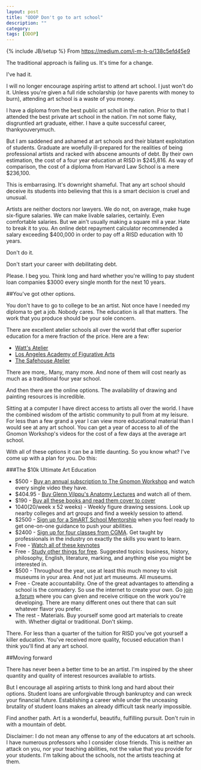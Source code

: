 ```yaml
---
layout: post
title: "ODOP Don't go to art school"
description: ""
category: 
tags: [ODOP]
---
```

{% include JB/setup %}
From <https://medium.com/i-m-h-o/138c5efd45e9>

The traditional approach is failing us. It's time for a change. 

I've had it. 

I will no longer encourage aspiring artist to attend art school. I just won't do it. Unless you're given a full ride scholarship (or have parents with money to burn), attending art school is a waste of you money.

I have a diploma from the best public art scholl in the nation. Prior to that I attended the best private art school in the nation. I'm not some flaky, disgruntled art graduate, either. I have a quite successful career, thankyouverymuch.

But I am saddened and ashamed at art schools and their blatant exploitation of students. Graduate are woefully ill-prepared for the realities of being professional artists and racked with abscene amounts of debt. By their own estimation, the cost of a four year education at RISD in $245,816. As way of comparison, the cost of a diploma from Harvard Law School is a mere $236,100.

This is embarrasing. It's downright shameful. That any art school should deceive its students into believing that this is a smart decision is cruel and unusual.

Artists are neither doctors nor lawyers. We do not, on average, make huge six-figure salaries. We can make livable salaries, certainly. Even comfortable salaries. But we ain't usually making a square mil a year. Hate to break it to you. An online debt repayment calculator recommended a salary exceeding $400,000 in order to pay off a RISD education with 10 years.

Don't do it. 

Don't start your career with debilitating debt.

Please. I beg you. Think long and hard whether you're willing to pay student loan companies $3000 every single month for the next 10 years.

##You've got other options.

You don't have to go to college to be an artist. Not once have I needed my diploma to get a job. Nobody cares. The education is all that matters. The work that you produce should be your sole concern.

There are excellent atelier schools all over the world that offer superior education for a mere fraction of the price. Here are a few:

+ [Watt's Atelier](http://www.wattsatelier.com/)
+ [Los Angeles Academy of Figurative Arts](http://laafa.org/)
+ [The Safehouse Atelier](http://www.thesafehouseatelier.com/)

There are more,. Many, many more. And none of them will cost nearly as much as a traditional four year school.

And then there are the online options. The availability of drawing and painting resources is incredible.

Sitting at a computer I have direct access to artists all over the world. I have the combined wisdom of the artistic community to pull from at my leisure. For less than a few grand a year I can view more educational material than I would see at any art school. You can get a year of access to all of the Gnomon Workshop's videos for the cost of a few days at the average art school.

With all of these options it can be a little daunting. So you know what? I've come up with a plan for you. Do this:

###The $10k Ultimate Art Education 
+ $500 - [Buy an annual subscription to The Gnomon Workshop](http://www.thegnomonworkshop.com/subscription/) and watch every single video they have.
+ $404.95 - [Buy Glenn Vilppu's Anatomy Lectures](http://www.vilppustore.com/Drawing_Anatomy.htm) and watch all of them.
+ $190 - [Buy all these books and read them cover to cover](http://www.noahbradley.com/blog/2011/10-books-every-artist-must-read/)
+ $1040 ($20/week x 52 weeks) - Weekly figure drawing sessions. Look up nearby colleges and art groups and find a weekly session to attend.
+ $2500 - [Sign up for a SmART School Mentorship](http://www.smarterartschool.com/) when you feel ready to get one-on-one guidance to push your abilities.
+ $2400 - [Sign up for four classes from CGMA](http://www.cgma2dacademy.com/). Get taught by professionals in the industry on exactly the skills you want to learn.
+ Free - [Watch all of these keynotes](http://www.jonathanfields.com/blog/the-7-keynote-mba/)
+ Free - [Study other things for free](http://academicearth.org/). Suggested topics: business, history, philosophy, English, literature, marking, and anything else you might be interested in.
+ $500 - Throughout the year, use at least this much money to visit museums in your area. And not just art museums. All museums.
+ Free - Create accountability. One of the great advantages to attending a school is the comradery. So use the internet to create your own. Go [join a forum](http://crimsondaggers.com/forum/) where you can given and receive critique on the work you're developing. There are many different ones out there that can suit whatever flavor you prefer.
+ The rest - Materials. Buy yourself some good art materials to create with. Whether digital or traditional. Don't skimp.

There. For less than a quarter of the tuition for RISD you've got yourself a killer education. You've received more quality, focused education than I think you'll find at any art school.

##Moving forward 

There has never been a better time to be an artist. I'm inspired by the sheer quantity and quality of interest resources available to artists. 

But I encourage all aspiring artists to think long and hard about their options. Student loans are unforgivable through bankruptcy and can wreck your financial future. Establishing a career while under the unceasing brutality of student loans makes an already difficult task nearly impossible.

Find another path. Art is a wonderful, beautifu, fulfilling pursuit. Don't ruin in with a mountain of debt.

Disclaimer: I do not mean any offense to any of the educators at art schools. I have numerous professors who I consider close friends. This is neither an attack on you, nor your teaching abilities, not the value that you provide for your students. I'm talking about the schools, not the artists teaching at them.

